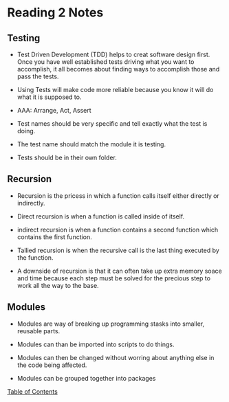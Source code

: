 # Reading 2 Notes

## Testing

* Test Driven Development (TDD) helps to creat software design first. Once you have well established tests driving what you want to accomplish, it all becomes about finding ways to accomplish those and pass the tests.

* Using Tests will make code more reliable because you know it will do what it is supposed to.

* AAA: Arrange, Act, Assert

* Test names should be very specific and tell exactly what the test is doing.

* The test name should match the module it is testing.

* Tests should be in their own folder.

## Recursion

* Recursion is the pricess in which a function calls itself either directly or indirectly.

* Direct recursion is when a function is called inside of itself.

* indirect recursion is when a function contains a second function which contains the first function.

* Tallied recursion is when the recursive call is the last thing executed by the function.

* A downside of recursion is that it can often take up extra memory soace and time because each step must be solved for the precious step to work all the way to the base.

## Modules

* Modules are way of breaking up programming stasks into smaller, reusable parts.

* Modules can than be imported into scripts to do things.

* Modules can then be changed without worring about anything else in the code being affected.

* Modules can be grouped together into packages

[Table of Contents](README.md)
